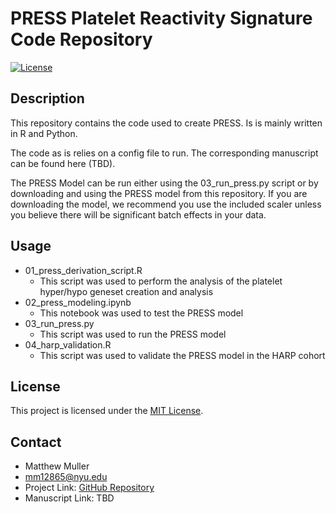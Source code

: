 # PRESS Platelet Reactivity Signature Code Repository

[![License](https://img.shields.io/badge/license-MIT-blue.svg)](LICENSE)

## Description

This repository contains the code used to create PRESS. Is is mainly written in R and Python.

The code as is relies on a config file to run. The corresponding manuscript can be found here (TBD).

The PRESS Model can be run either using the 03_run_press.py script or by downloading and using the PRESS model from this repository. If you are downloading the model, we recommend you use the included scaler unless you believe there will be significant batch effects in your data.

## Usage

* 01_press_derivation_script.R
  * This script was used to perform the analysis of the platelet hyper/hypo geneset creation and analysis
* 02_press_modeling.ipynb
  * This notebook was used to test the PRESS model
* 03_run_press.py
    * This script was used to run the PRESS model
* 04_harp_validation.R
    * This script was used to validate the PRESS model in the HARP cohort

## License

This project is licensed under the [MIT License](LICENSE).

## Contact

* Matthew Muller
* <mm12865@nyu.edu>
* Project Link: [GitHub Repository](https://github.com/mattmuller0/press)
* Manuscript Link: TBD
